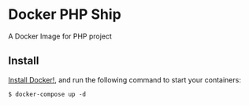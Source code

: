 # Docker PHP Ship

A Docker Image for PHP project

## Install
[Install Docker!](http://docs.docker.com/engine/installation/), and run the following command to start your containers:

    $ docker-compose up -d

